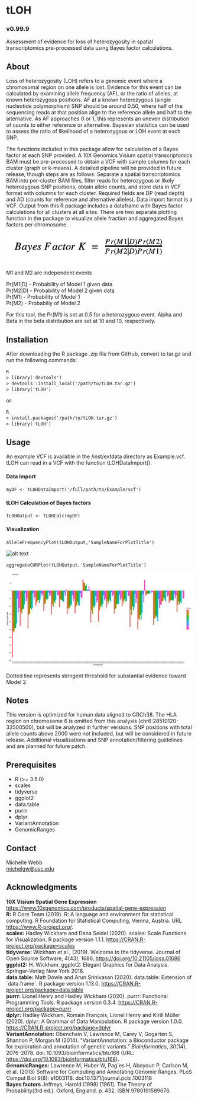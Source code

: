 # tLOH
### v0.99.9
Assessment of evidence for loss of heterozygosity in spatial transcriptomics pre-processed data using Bayes factor calculations.

## About
Loss of heterozygosity (LOH) refers to a genomic event where a chromosomal region on one allele is lost. Evidence for this event can be calculated by examining allele frequency (AF), or the ratio of alleles, at known heterozygous positions. AF at a known heterozygous (single nucleotide polymorphism) SNP should be around 0.50, where half of the sequencing reads at that position align to the reference allele and half to the alternative. As AF approaches 0 or 1, this represents an uneven distribution of counts to either reference or alternative. Bayesian statistics can be used to assess the ratio of likelihood of a heterozygous or LOH event at each SNP.         

The functions included in this package allow for calculation of a Bayes factor at each SNP provided. A 10X Genomics Visium spatial transcriptomics BAM must be pre-processed to obtain a VCF with sample columns for each cluster (graph or k-means). A detailed pipeline will be provided in future release, though steps are as follows: Separate a spatial transcriptomics BAM into per-cluster BAM files, filter reads for heterozygous or likely heterozygous SNP positions, obtain allele counts, and store data in VCF format with columns for each cluster. Required fields are DP (read depth) and AD (counts for reference and alternative alleles). Data import format is a VCF. Output from this R package includes a dataframe with Bayes factor calculations for all clusters at all sites. There are two separate plotting function in the package to visualize allele fraction and aggregated Bayes factors per chromosome.

![alt text](https://github.com/USCDTG/tLOH/blob/main/inst/extdata/bayesFactor.png)

M1 and M2 are independent events                

Pr(M1|D) - Probability of Model 1 given data            
Pr(M2|D) - Probability of Model 2 given data             
Pr(M1) - Probability of Model 1                 
Pr(M2) - Probabiliy of Model 2                
              
For this tool, the Pr(M1) is set at 0.5 for a heterozygous event. Alpha and Beta in the beta distribution are set at 10 and 10, respectively.         

## Installation
After downloading the R package .zip file from GitHub, convert to tar.gz and run the following commands:

```
R
> library('devtools')
> devtools::install_local('/path/to/tLOH.tar.gz')
> library('tLOH')
```
or

```
R
> install.packages('/path/to/tLOH.tar.gz')
> library('tLOH')
```

## Usage
An example VCF is available in the /inst/extdata directory as Example.vcf. tLOH can read in a VCF with the function tLOHDataImport().

####  Data Import
```
myDF <- tLOHDataImport('/full/path/to/Example/vcf')    
```

#### tLOH Calculation of Bayes factors
```
tLOHOutput <- tLOHCalc(myDF)
```

#### Visualization
```
alleleFrequencyPlot(tLOHOutput,'SampleNameForPlotTitle')
```
![alt text](https://github.com/USCDTG/tLOH/blob/main/inst/extdata/Example_alleleFrequencyPlot.png)              

```
aggregateCHRPlot(tLOHOutput,'SampleNameForPlotTitle')
```
![alt text](https://github.com/USCDTG/tLOH/blob/main/inst/extdata/Example_aggregateCHRPlot.png)

Dotted line represents stringent threshold for substantial evidence toward Model 2.

## Notes
This version is optimized for human data aligned to GRCh38. The HLA region on chromosome 6 is omitted from this analysis (chr6:28510120-33500500), but will be analyzed in further versions. SNP positions with total allele counts above 2000 were not included, but will be considered in future release. Additional visualizations and SNP annotation/filtering guidelines and are planned for future patch.

## Prerequisites
- R (>= 3.5.0)
- scales    
- tidyverse
- ggplot2
- data.table
- purrr
- dplyr
- VariantAnnotation
- GenomicRanges


## Contact
Michelle Webb  
michelgw@usc.edu

## Acknowledgments
**10X Visium Spatial Gene Expression** https://www.10xgenomics.com/products/spatial-gene-expression              
**R:** R Core Team (2019). R: A language and environment for statistical computing. R Foundation for Statistical Computing, Vienna, Austria. URL https://www.R-project.org/.     
**scales:** Hadley Wickham and Dana Seidel (2020). scales: Scale Functions for Visualization. R package version 1.1.1. https://CRAN.R-project.org/package=scales                 
**tidyverse:** Wickham et al., (2019). Welcome to the tidyverse. Journal of Open Source Software, 4(43), 1686, https://doi.org/10.21105/joss.01686
**ggplot2:** H. Wickham. ggplot2: Elegant Graphics for Data Analysis. Springer-Verlag New York 2016.         
**data.table:** Matt Dowle and Arun Srinivasan (2020). data.table: Extension of \`data.frame\`. R package version 1.13.0. https://CRAN.R-project.org/package=data.table          
**purrr:** Lionel Henry and Hadley Wickham (2020). purrr: Functional Programming Tools. R package version 0.3.4. https://CRAN.R-project.org/package=purrr               
**dplyr:** Hadley Wickham, Romain François, Lionel Henry and Kirill Müller (2020). dplyr: A Grammar of Data Manipulation. R package version 1.0.0. https://CRAN.R-project.org/package=dplyr           
**VariantAnnotation:** Obenchain V, Lawrence M, Carey V, Gogarten S, Shannon P, Morgan M (2014).
“VariantAnnotation: a Bioconductor package for exploration and annotation of
genetic variants.” _Bioinformatics_, *30*(14), 2076-2078. doi:
10.1093/bioinformatics/btu168 (URL:
https://doi.org/10.1093/bioinformatics/btu168).   
**GenomicRanges:** Lawrence M, Huber W, Pag\`es H, Aboyoun P, Carlson M, et al. (2013) Software
  for Computing and Annotating Genomic Ranges. PLoS Comput Biol 9(8): e1003118.
  doi:10.1371/journal.pcbi.1003118             
**Bayes factors** Jeffreys, Harold (1998) [1961]. The Theory of Probability(3rd ed.). 
Oxford, England. p. 432. ISBN 9780191589676.            
